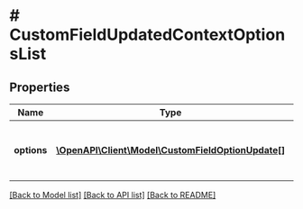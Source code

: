 # # CustomFieldUpdatedContextOptionsList

## Properties

Name | Type | Description | Notes
------------ | ------------- | ------------- | -------------
**options** | [**\OpenAPI\Client\Model\CustomFieldOptionUpdate[]**](CustomFieldOptionUpdate.md) | The updated custom field options. | [optional]

[[Back to Model list]](../../README.md#models) [[Back to API list]](../../README.md#endpoints) [[Back to README]](../../README.md)
